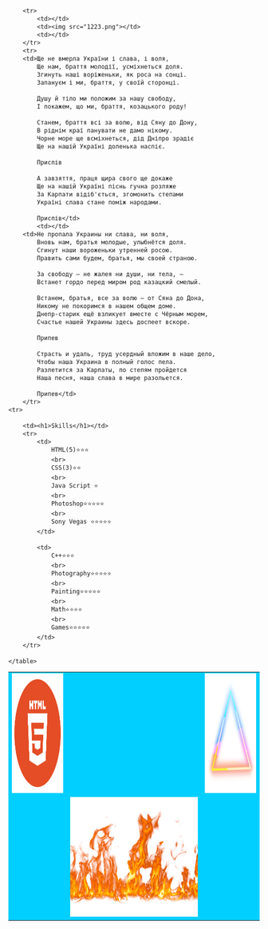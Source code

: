 <!DOCTYPE html>
<html lang="en">
<head>
    <meta charset="UTF-8">
    <title>ЛР2</title>
</head>
<body>
    <table cellpadding="135"  bgcolor="#00cfff">
        <tr>
            <td><img src="12.png" alt="" width="240"
            height="240"></td>
            <td></td>
            <td><img src="122.png" alt="" width="240"
                     height="240"></td>
        </tr>
        <tr>
            <td></td>
            <td>
         <img src="1222.png" alt="" width="600" height="240">
            </td>
            <td></td>
        </tr>

        <tr>
            <td></td>
            <td><img src="1223.png"></td>
            <td></td>
        </tr>
        <tr>
        <td>Ще не вмерла України і слава, і воля,
            Ще нам, браття молодії, усміхнеться доля.
            Згинуть наші воріженьки, як роса на сонці.
            Запануєм і ми, браття, у своїй сторонці.

            Душу й тіло ми положим за нашу свободу,
            І покажем, що ми, браття, козацького роду!

            Станем, браття всі за волю, від Сяну до Дону,
            В ріднім краї панувати не дамо нікому.
            Чорне море ще всміхнеться, дід Дніпро зрадіє
            Ще на нашій Україні доленька наспіє.

            Приcпів

            А завзяття, праця щира свого ще докаже
            Ще на нашій Україні піснь гучна розляже
            За Карпати відіб'ється, згомонить степами
            Україні слава стане поміж народами.

            Приcпів</td>
            <td></td>
        <td>Не пропала Украины ни слава, ни воля,
            Вновь нам, братья молодые, улыбнётся доля.
            Сгинут наши вороженьки утренней росою.
            Править сами будем, братья, мы своей страною.

            За свободу – не жалея ни души, ни тела, –
            Встанет гордо перед миром род казацкий смелый.

            Встанем, братья, все за волю – от Сяна до Дона,
            Никому не покоримся в нашем общем доме.
            Днепр-старик ещё взликует вместе с Чёрным морем,
            Счастье нашей Украины здесь доспеет вскоре.

            Припев

            Страсть и удаль, труд усердный вложим в наше дело,
            Чтобы наша Украина в полный голос пела.
            Разлетится за Карпаты, по степям пройдется
            Наша песня, наша слава в мире разольется.

            Припев</td>
        </tr>
    <tr>

        <td><h1>Skills</h1></td>
        <tr>
            <td>
                HTML(5)⭐⭐⭐
                <br>
                CSS(3)⭐⭐
                <br>
                Java Script ⭐
                <br>
                Photoshop⭐⭐⭐⭐⭐
                <br>
                Sony Vegas ⭐⭐⭐⭐⭐
            </td>

            <td>
                C++⭐⭐⭐
                <br>
                Photography⭐⭐⭐⭐⭐
                <br>
                Painting⭐⭐⭐⭐⭐
                <br>
                Math⭐⭐⭐⭐
                <br>
                Games⭐⭐⭐⭐⭐
            </td>
        </tr>

    </table>


</body>
</html>
